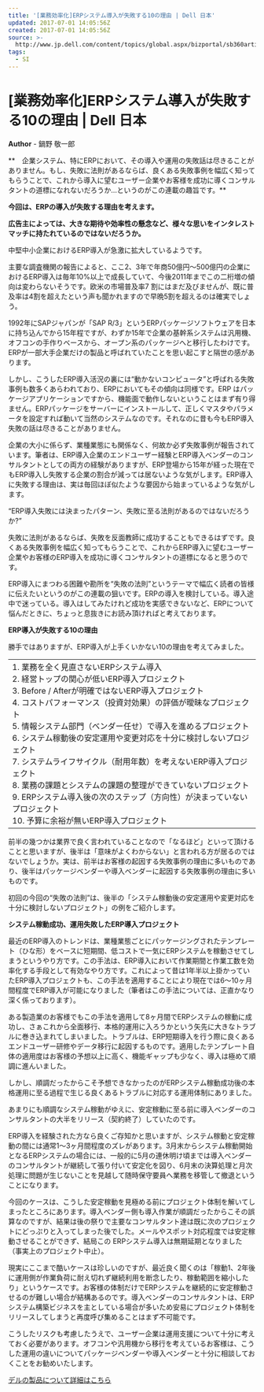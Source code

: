```yaml
---
title: '[業務効率化]ERPシステム導入が失敗する10の理由 | Dell 日本'
updated: 2017-07-01 14:05:56Z
created: 2017-07-01 14:05:56Z
source: >-
  http://www.jp.dell.com/content/topics/global.aspx/bizportal/sb360articles/ja/pr_enterpresezine_detail_69?c=jp&l=ja&cs=jpbsd1
tags:
  - SI
---
```


# [業務効率化]ERPシステム導入が失敗する10の理由 | Dell 日本

**Author** - 鍋野 敬一郎

**　企業システム、特にERPにおいて、その導入や運用の失敗話は尽きることがありません。もし、失敗に法則があるならば、良くある失敗事例を幅広く知ってもらうことで、これから導入に望むユーザー企業やお客様を成功に導くコンサルタントの道標になれないだろうか…というのがこの連載の趣旨です。**

**今回は、ERPの導入が失敗する理由を考えます。**

**広告主によっては、大きな期待や効率性の懸念など、様々な思いをインタレストマッチに持たれているのではないだろうか。**

中堅中小企業におけるERP導入が急激に拡大しているようです。

主要な調査機関の報告によると、ここ2、3年で年商50億円～500億円の企業におけるERP導入は毎年10%以上で成長していて、今後2011年までこの二桁増の傾向は変わらないそうです。欧米の市場普及率7 割にはまだ及びませんが、既に普及率は4割を超えたという声も聞かれますので早晩5割を超えるのは確実でしょう。

1992年にSAPジャパンが「SAP R/3」というERPパッケージソフトウェアを日本に持ち込んでから15年程ですが、わずか15年で企業の基幹系システムは汎用機、オフコンの手作りベースから、オープン系のパッケージへと移行したわけです。ERPが一部大手企業だけの製品と呼ばれていたことを思い起こすと隔世の感があります。

しかし、こうしたERP導入活況の裏には“動かないコンピュータ”と呼ばれる失敗事例も数多くあらわれており、ERPにおいてもその傾向は同様です。ERP はパッケージアプリケーションですから、機能面で動作しないということはまず有り得ません。ERPパッケージをサーバーにインストールして、正しくマスタやパラメータを設定すれば動いて当然のシステムなのです。それなのに昔も今もERP導入失敗の話は尽きることがありません。

企業の大小に係らず、業種業態にも関係なく、何故か必ず失敗事例が報告されています。筆者は、ERP導入企業のエンドユーザー経験とERP導入ベンダーのコンサルタントとしての両方の経験がありますが、ERP登場から15年が経った現在でもERP導入し失敗する企業の割合が減っては居ないような気がします。ERP導入に失敗する理由は、実は毎回ほぼ似たような要因から始まっているような気がします。

“ERP導入失敗には決まったパターン、失敗に至る法則があるのではないだろうか?”

失敗に法則があるならば、失敗を反面教師に成功することもできるはずです。良くある失敗事例を幅広く知ってもらうことで、これからERP導入に望むユーザー企業やお客様のERP導入を成功に導くコンサルタントの道標になると思うのです。

ERP導入にまつわる困難や勘所を“失敗の法則”というテーマで幅広く読者の皆様に伝えたいというのがこの連載の狙いです。ERPの導入を検討している。導入途中で迷っている。導入はしてみたけれど成功を実感できないなど、ERPについて悩んだときに、ちょっと息抜きにお読み頂ければと考えております。

**ERP導入が失敗する10の理由**

勝手ではありますが、ERP導入が上手くいかない10の理由を考えてみました。

|     |
| --- |
| 1. 業務を全く見直さないERPシステム導入<br>2.  経営トップの関心が低いERP導入プロジェクト<br>3. Before / Afterが明確ではないERP導入プロジェクト<br>4. コストパフォーマンス（投資対効果）の評価が曖昧なプロジェクト<br>5. 情報システム部門（ベンダー任せ）で導入を進めるプロジェクト<br>6. システム稼動後の安定運用や変更対応を十分に検討しないプロジェクト<br>7. システムライフサイクル（耐用年数）を考えないERP導入プロジェクト<br>8. 業務の課題とシステムの課題の整理ができていないプロジェクト<br>9. ERPシステム導入後の次のステップ（方向性）が決まっていないプロジェクト<br>10. 予算に余裕が無いERP導入プロジェクト |

前半の幾つかは業界で良く言われていることなので「なるほど」といって頂けることと思いますが、後半は「意味がよくわからない」と言われる方が居るのではないでしょうか。実は、前半はお客様の起因する失敗事例の理由に多いものであり、後半はパッケージベンダーや導入ベンダーに起因する失敗事例の理由に多いものです。

初回の今回の“失敗の法則”は、後半の「システム稼動後の安定運用や変更対応を十分に検討しないプロジェクト」の例をご紹介します。

**システム稼動成功、運用失敗したERP導入プロジェクト**

最近のERP導入のトレンドは、業種業態ごとにパッケージングされたテンプレート（ひな形）をベースに短期間、低コストで一気にERPシステムを稼動させてしまうというやり方です。この手法は、ERP導入において作業期間と作業工数を効率化する手段として有効なやり方です。これによって昔は1年半以上掛かっていたERP導入プロジェクトも、この手法を適用することにより現在では6～10ヶ月間程度でERP導入が可能になりました（筆者はこの手法については、正直かなり深く係っております）。

ある製造業のお客様でもこの手法を適用して8ヶ月間でERPシステムの稼動に成功し、さぁこれから全面移行、本格的運用に入ろうかという矢先に大きなトラブルに巻き込まれてしまいました。トラブルは、ERP短期導入を行う際に良くあるエンドユーザー研修やデータ移行に起因するものです。適用したテンプレート自体の適用度はお客様の予想以上に高く、機能ギャップも少なく、導入は極めて順調に進んいました。

しかし、順調だったからこそ予想できなかったのがERPシステム稼動成功後の本格運用に至る過程で生じる良くあるトラブルに対応する運用体制にありました。

あまりにも順調なシステム稼動がゆえに、安定稼動に至る前に導入ベンダーのコンサルタントの大半をリリース（契約終了）していたのです。

ERP導入を経験された方なら良くご存知かと思いますが、システム稼動と安定稼動の間には通常1～3ヶ月間程度のズレがあります。3月末からシステム稼動開始となるERPシステムの場合には、一般的に5月の連休明け頃までは導入ベンダーのコンサルタントが継続して張り付いて安定化を図り、6月末の決算処理と月次処理に問題が生じないことを見越して随時保守要員へ業務を移管して撤退ということになります。

今回のケースは、こうした安定稼動を見極める前にプロジェクト体制を解いてしまったところにあります。導入ベンダー側も導入作業が順調だったからこその誤算なのですが、結果は後の祭りで主要なコンサルタント達は既に次のプロジェクトにどっぷりと入ってしまった後でした。メールやスポット対応程度では安定稼動させることができず、結局この ERPシステム導入は無期延期となりました（事実上のプロジェクト中止）。

現実にここまで酷いケースは珍しいのですが、最近良く聞くのは「稼動1、2年後に運用側が作業負荷に耐え切れず継続利用を断念したり、稼動範囲を縮小したり」というケースです。お客様の体制だけでERPシステムを継続的に安定稼動させるのが難しい場合が結構あるのです。導入ベンダーのコンサルタントは、ERPシステム構築ビジネスを主としている場合が多いため安易にプロジェクト体制をリリースしてしまうと再度呼び集めることはまず不可能です。

こうしたリスクも考慮したうえで、ユーザー企業は運用支援について十分に考えておく必要があります。オフコンや汎用機から移行を考えているお客様は、こうした運用の違いについてパッケージベンダーや導入ベンダーと十分に相談しておくことをお勧めいたします。

[デルの製品について詳細はこちら](#)